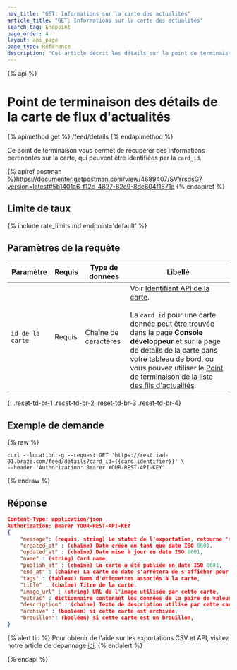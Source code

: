 ```yaml
---
nav_title: "GET: Informations sur la carte des actualités"
article_title: "GET: Informations sur la carte des actualités"
search_tag: Endpoint
page_order: 4
layout: api_page
page_type: Référence
description: "Cet article décrit les détails sur le point de terminaison de la fiche de nouvelles ."
---
```


{% api %}
# Point de terminaison des détails de la carte de flux d'actualités
{% apimethod get %}
/feed/details
{% endapimethod %}

Ce point de terminaison vous permet de récupérer des informations pertinentes sur la carte, qui peuvent être identifiées par la `card_id`.

{% apiref postman %}https://documenter.getpostman.com/view/4689407/SVYrsdsG?version=latest#5b1401a6-f12c-4827-82c9-8dc604f1671e {% endapiref %}

## Limite de taux

{% include rate_limits.md endpoint='default' %}

## Paramètres de la requête

| Paramètre        | Requis | Type de données      | Libellé                                                                                                                                                                                                                                                                                                                                                                                                                 |
| ---------------- | ------ | -------------------- | ----------------------------------------------------------------------------------------------------------------------------------------------------------------------------------------------------------------------------------------------------------------------------------------------------------------------------------------------------------------------------------------------------------------------- |
| `id de la carte` | Requis | Chaîne de caractères | Voir [Identifiant API de la carte]({{site.baseurl}}/api/identifier_types/). <br><br> La `card_id` pour une carte donnée peut être trouvée dans la page **Console développeur** et sur la page de détails de la carte dans votre tableau de bord, ou vous pouvez utiliser le [Point de terminaison de la liste des fils d'actualités]({{site.baseurl}}/api/endpoints/export/news_feed/get_news_feed_cards/). |
{: .reset-td-br-1 .reset-td-br-2 .reset-td-br-3  .reset-td-br-4}

## Exemple de demande
{% raw %}
```
curl --location -g --request GET 'https://rest.iad-01.braze.com/feed/details?card_id={{card_identifier}}' \
--header 'Authorization: Bearer YOUR-REST-API-KEY'
```
{% endraw %}

## Réponse

```json
Content-Type: application/json
Authorization: Bearer YOUR-REST-API-KEY
{
    "message": (requis, string) Le statut de l'exportation, retourne 'success' lorsqu'il est terminé sans erreurs,
    "created_at" : (chaîne) Date créée en tant que date ISO 8601,
    "updated_at" : (chaîne) Date mise à jour en date ISO 8601,
    "name" : (string) Card name,
    "publish_at" : (chaîne) La carte a été publiée en date ISO 8601,
    "end_at" : (chaîne) La carte de date s'arrêtera de s'afficher pour les utilisateurs sous la date ISO 8601,
    "tags" : (tableau) Noms d'étiquettes associés à la carte,
    "title" : (chaîne) Titre de la carte,
    "image_url" : (string) URL de l'image utilisée par cette carte,
    "extras" : dictionnaire contenant les données de la paire de valeurs clés attachées à cette carte,
    "description" : (chaîne) Texte de description utilisé par cette carte,
    "archivé" : (booléen) si cette carte est archivée,
    "brouillon": (booléen) si cette carte est un brouillon,
}
```
{% alert tip %}
Pour obtenir de l'aide sur les exportations CSV et API, visitez notre article de dépannage [ici]({{site.baseurl}}/user_guide/data_and_analytics/export_braze_data/export_troubleshooting/).
{% endalert %}

{% endapi %}
